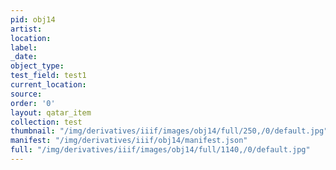 ```yaml
---
pid: obj14
artist: 
location: 
label: 
_date: 
object_type: 
test_field: test1
current_location: 
source: 
order: '0'
layout: qatar_item
collection: test
thumbnail: "/img/derivatives/iiif/images/obj14/full/250,/0/default.jpg"
manifest: "/img/derivatives/iiif/obj14/manifest.json"
full: "/img/derivatives/iiif/images/obj14/full/1140,/0/default.jpg"
---
```

